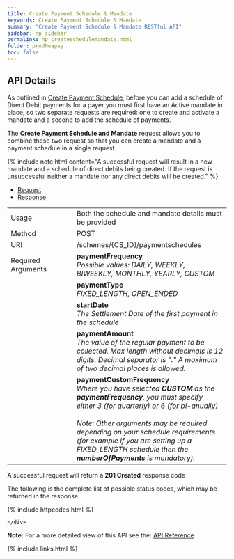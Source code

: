 ```yaml
---
title: Create Payment Schedule & Mandate
keywords: Create Payment Schedule & Mandate
summary: "Create Payment Schedule & Mandate RESTful API"
sidebar: np_sidebar
permalink: np_createschedulemandate.html
folder: prodNuapay
toc: false
---
```


## API Details

As outlined in <a href = "np_createschedule.html">Create Payment Schedule</a>, before you can add a schedule of Direct Debit payments for a payer you must first have an Active mandate in place; so two separate requests are required: one to create and activate a mandate and a second to add the schedule of payments.

The <b>Create Payment Schedule and Mandate</b> request allows you to combine these two request so that you can create a mandate and a payment schedule in a single request.

{% include note.html content="A successful request will result in a new mandate and a schedule of direct debits being created. If the request is unsuccessful neither a mandate nor any direct debits will be created." %}


<ul id="profileTabs" class="nav nav-tabs">
    <li class="active"><a href="#profile" data-toggle="tab">Request</a></li>
    <li><a href="#about" data-toggle="tab">Response</a></li>
   
</ul>
  <div class="tab-content">
<div role="tabpanel" class="tab-pane active" id="profile">


  <table>
<colgroup>
<col width="30%" />
<col width="90%" />
</colgroup>

<tbody>
<tr>
<td markdown="span">Usage</td>
<td markdown="span">Both the schedule and mandate details must be provided</td>
</tr>
<tr>
<td markdown="span">Method</td>
<td markdown="span"><span class="label label-info">POST </span>
</td>
</tr>
<tr>
<td markdown="span">URI</td>
<td markdown="span">/schemes/{CS_ID}/paymentschedules
</td>
</tr>
<tr>
<td markdown="span">Required Arguments</td>
<td markdown="span"><b>paymentFrequency</b>
<br/><i>Possible values: DAILY, WEEKLY, BIWEEKLY, MONTHLY, YEARLY, CUSTOM</i>
</td>
</tr>
<tr>
<td markdown="span"></td>
<td markdown="span"><b>paymentType</b>
<br/><i>FIXED_LENGTH, OPEN_ENDED</i>
</td>
</tr>
<tr>
<td markdown="span"></td>
<td markdown="span"><b>startDate</b>
<br/><i>The Settlement Date of the first payment in the schedule</i>
</td>
</tr>
<tr>
<td markdown="span"></td>
<td markdown="span"><b>paymentAmount</b>
<br/><i>The value of the regular payment to be collected. Max length without decimals is 12 digits. Decimal separator is "." A maximum of two decimal places is allowed. 
</i>
</td>
</tr>
<tr>
<td markdown="span"></td>
<td markdown="span"><b>paymentCustomFrequency</b>
<br/><i>Where you have selected <b>CUSTOM</b> as the <b>paymentFrequency</b>, you must specify either 3 (for quarterly) or 6 (for bi-anually)  
<br/><br/>  Note: Other arguments may be required depending on your schedule requirements (for example if you are setting up a FIXED_LENGTH schedule then the <b>numberOfPayments</b> is mandatory).
</i>
</td>
</tr>
</tbody>
</table>


</div>

<div role="tabpanel" class="tab-pane" id="about">
<p>A successful request will return a <b>201 Created</b> response code</p>
<p>The following is the complete list of possible status codes, which may be returned in the response:</p>
    {% include httpcodes.html %}
    
 
    </div>


</div>

<b>Note:</b> For a more detailed view of this API see the: <a href="https://docs.nuapay.com/v1/#create-schedule-mandate" target = '_blank'><i class="fa fa-cogs"></i> API Reference</a>


<!--{% include swaggerlink.html %}-->

{% include links.html %}
